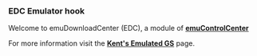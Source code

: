 ### EDC Emulator hook

Welcome to emuDownloadCenter (EDC), a module of [**emuControlCenter**](https://github.com/PhoenixInteractiveNL/emuControlCenter/wiki/)

For more information visit the [**Kent's Emulated GS**](https://github.com/PhoenixInteractiveNL/emuDownloadCenter/wiki/Emulator-kegs#menu) page.
